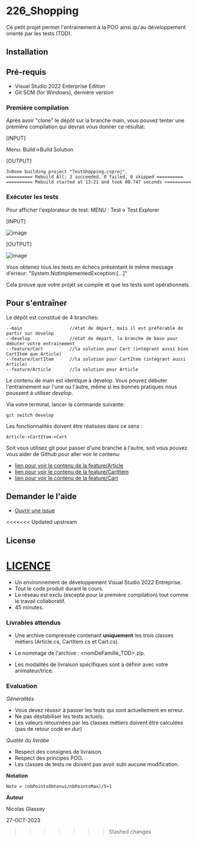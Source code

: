 ﻿# 226_Shopping

Ce petit projet permet l'entrainement à la POO ainsi qu'au développement orienté par les tests (TDD).

## Installation

## Pré-requis

* Visual Studio 2022 Enterprise Edition
* Git SCM (for Windows), dernière version

### Première compilation
Après avoir "clone" le dépôt sur la branche main, vous pouvez tenter une première compilation qui devrait vous donner ce résultat:

[INPUT]

Menu: Build->Build Solution

[OUTPUT]
```
3>Done building project "TestShopping.csproj".
========== Rebuild All: 3 succeeded, 0 failed, 0 skipped ==========
========== Rebuild started at 13:21 and took 00.747 seconds ==========
```
### Exécuter les tests

Pour afficher l'explorateur de test:
MENU : Test-> Test Explorer

[INPUT]

![image](https://github.com/CPNV-226a/Shopping/assets/5616312/4d05053e-f261-41a3-b445-f6d79bf80eb1)

[OUTPUT]

![image](https://github.com/CPNV-226a/Shopping/assets/5616312/182d2ce6-f4aa-465a-be9c-0215d458ee7c)

Vous obtenez tous les tests en échecs présentant le même message d'erreur:
"System.NotImplementedException:[...]"

Cela prouve que votre projet se compile et que les tests sont opérationnels.

## Pour s'entraîner

Le dépôt est constitué de 4 branches:

```
--main                  //état de départ, mais il est préférable de partir sur develop
--develop               //état de départ, la branche de base pour débuter votre entrainement
--feature/Cart          //la solution pour Cart (intégrant aussi bien CartItem que Article)
--feature/CartItem      //la solution pour CartItem (intégrant aussi Article)
--feature/Article       //la solution pour Article
```
Le contenu de main est identique à develop. Vous pouvez débuter l'entrainement sur l'une ou l'autre, même si les bonnes pratiques nous poussent à utiliser *develop*.

Via votre terminal, lancer la commande suivante:
```
git switch develop
```
Les fonctionnalités doivent être réalisées dans ce sens :

```
Article->CartItem->Cart
```

Soit vous utilisez git pour passer d'une branche à l'autre, soit vous pouvez vous aider de Github pour aller voir le contenu:

* [lien pour voir le contenu de la feature/Article](https://github.com/CPNV-226a/Shopping/tree/feature/Article)
* [lien pour voir le contenu de la feature/CartItem](https://github.com/CPNV-226a/Shopping/tree/feature/CartItem)
* [lien pour voir le contenu de la feature/Cart](https://github.com/CPNV-226a/Shopping/tree/feature/Cart)
 
## Demander le l'aide

* [Ouvrir une issue](https://github.com/CPNV-226a/Shopping/issues)

<<<<<<< Updated upstream
## License
[LICENCE](./LICENCE)
=======
* Un environnement de développement Visual Studio 2022 Entreprise.
* Tout le code produit durant le cours.
* Le réseau est exclu (excepté pour la première compilation) tout comme le travail collaboratif.
* 45 minutes.

### Livrables attendus
* Une archive compressée contenant **uniquement** les trois classes métiers (Article.cs, CartItem.cs et Cart.cs).

* Le nommage de l'archive : <nomDeFamille_TDD>.zip.

* Les modalités de livraison spécifiques sont à définir avec votre animateur/trice.

### Evaluation

*Généralités*
* Vous devez réussir à passer les tests qui sont actuellement en erreur.
* Ne pas déstabiliser les tests actuels.
* Les valeurs retournées par les classes métiers doivent être calculées (pas de retour codé en dur)

*Qualité du livrabe*
* Respect des consignes de livraison.
* Respect des principes POO.
* Les classes de tests ne doivent pas avoir subi aucune modification.

**Notation**

    Note = (nbPointsObtenus/nbPointsMax)/5+1

**Auteur**

Nicolas Glassey

27-OCT-2023
>>>>>>> Stashed changes
